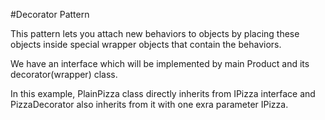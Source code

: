 #Decorator Pattern

This pattern lets you attach new behaviors to objects by placing these objects inside special wrapper objects that contain the behaviors.

We have an interface which will be implemented by main Product and its decorator(wrapper) class.

In this example, PlainPizza class directly inherits from IPizza interface and PizzaDecorator also inherits from it with one exra parameter IPizza.


